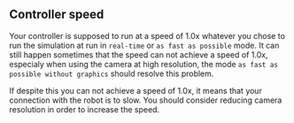 ## Controller speed

Your controller is supposed to run at a speed of 1.0x whatever you chose to run
the simulation at run in `real-time` or `as fast as possible` mode. It can still
happen sometimes that the speed can not achieve a speed of 1.0x, especialy when
using the camera at high resolution, the mode `as fast as possible without
graphics` should resolve this problem.

If despite this you can not achieve a speed of 1.0x, it means that your
connection with the robot is to slow. You should consider reducing camera
resolution in order to increase the speed.
